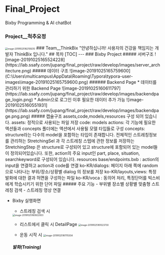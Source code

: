 # Final_Project
Bixby Programming  & AI chatBot
### Project__척추요정
<img src="https://lab.ssafy.com/jupang/final_project/raw/develop/images/logo.png" alt="image-20191025162159210" style="zoom:50%;" />
### Team__ThinkBix
"안녕하십니까! 사용자의 건강을 책임지는 개발자 ThinkBix 입니다."
## 목차
[TOC]
---
### Bixby Project
##### 서버구조
![image-20191025165524228](https://lab.ssafy.com/jupang/final_project/raw/develop/images/server_architecture.png)
##### 데이터 구조
![image-20191025165759600](C:\Users\multicampus\AppData\Roaming\Typora\typora-user-images\image-20191025165759600.png)
###### Backend Page
* 데이터를 관리하기 위한 Backend Page
![image-20191025160611797](https://lab.ssafy.com/jupang/final_project/raw/develop/images/backendpage_login.png)
* Admin으로 로그인 이후 필요한 데이터 추가 가능
![image-20191025160551931](https://lab.ssafy.com/jupang/final_project/raw/develop/images/backendpage.png.png)
##### 캡슐구조
assets,code,models,resources 구성 되어 있습니다.
assets: 정적으로 사용되는 파일 저장
code: 
models
​ actions: 각 기능에 필요한 액션들과 concepts 폴더에는 액션에서 사용될 모델 타입들로 구성
​ concepts: structure라는 다수의 model을 포함하는 타입이 존재합니다. 전체적인 스트레칭정보를 관리하는 StretchingSel 과 각 스트레칭 스텝에 관한 정보를 저장하는 StretchingStep 은 structure로 구성되어 있고 structure에 포함되어 있는 model들이 정의되어있습니다. 또한, action의 주요 input인 part, place, situation, searchkeyword로 구성되어 있습니다.
resources
​ base/endpoints.bxb : action의 input을 연결하고 action과 code를 연결 
​ ko-KR/dialogs: 페이지 아래 쪽에 random으로 나타나는 부위/장소/상황별 dialog 의 정보를 저장
​ ko-KR/layouts,views: 특정 발화에 대한 결과 허면을 구성하는 파일
​ ko-KR/voca : 동의어 처리, 특정단어를 빅스비에게 학습시키기 위한 단어 파일
##### 주요 기능
- 부위별 장소별 상황별 맞춤형 스트레칭 검색
- 스트레칭 영상 연결
  
* Bixby 실행화면
  * 스트레칭 검색 시
  <img src="https://lab.ssafy.com/jupang/final_project/raw/develop/images/apppage.png" alt="image-20191025160922003" style="zoom:50%; align-items:left" />
  
  * 리스트에서 클릭 시 DetailPage
    ​ <img src="https://lab.ssafy.com/jupang/final_project/raw/develop/images/appdetail.png" alt="image-20191025161023730" style="zoom:50%;" />
    
  * 운동 시작 시
    ​ <img src="https://lab.ssafy.com/jupang/final_project/raw/develop/images/appstep.png" alt="image-20191025161115304" style="zoom:50%;" />
  
  ##### 발화(Training)
  

